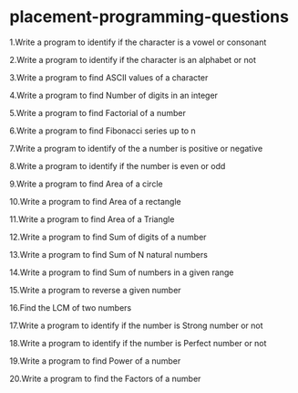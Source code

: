 # placement-programming-questions

1.Write a program to identify if the character is a vowel or consonant

2.Write a program to identify if the character is an alphabet or not

3.Write a program to find ASCII values of a character

4.Write a program to find Number of digits in an integer

5.Write a program to find Factorial of a number

6.Write a program to find Fibonacci series up to n

7.Write a program to identify of the a number is positive or negative

8.Write a program to identify if the number is even or odd

9.Write a program to find Area of a circle

10.Write a program to find Area of a rectangle

11.Write a program to find Area of a Triangle

12.Write a program to find Sum of digits of a number

13.Write a program to find Sum of N natural numbers

14.Write a program to find Sum of numbers in a given range

15.Write a program to reverse a given number

16.Find the LCM of two numbers

17.Write a program to identify if the number is Strong number or not

18.Write a program to identify if the number is Perfect number or not

19.Write a program to find Power of a number

20.Write a program to find the Factors of a number
